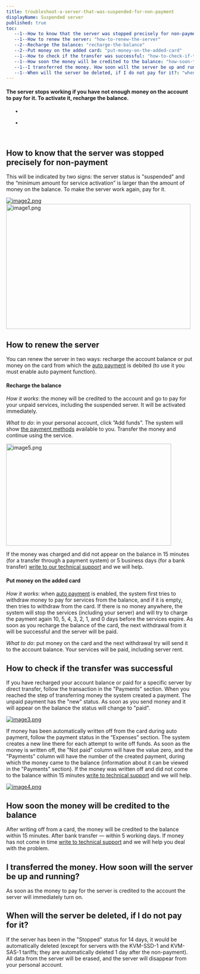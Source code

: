 ```yaml
---
title: troubleshoot-a-server-that-was-suspended-for-non-payment
displayName: Suspended server
published: true
toc:
   --1--How to know that the server was stopped precisely for non-payment: "how-to-know-that-the-server-was-stopped-precisely-for-non-payment"
   --1--How to renew the server: "how-to-renew-the-server"
   --2--Recharge the balance: "recharge-the-balance"
   --2--Put money on the added card: "put-money-on-the-added-card"
   --1--How to check if the transfer was successful: "how-to-check-if-the-transfer-was-successful"
   --1--How soon the money will be credited to the balance: "how-soon-the-money-will-be-credited-to-the-balance"
   --1--I transferred the money. How soon will the server be up and running?: "i-transferred-the-money-how-soon-will-the-server-be-up-and-running"
   --1--When will the server be deleted, if I do not pay for it?: "when-will-the-server-be-deleted-if-i-do-not-pay-for-it"
---
```

#### The server stops working if you have not enough money on the account to pay for it. To activate it, recharge the balance.

      •

      •

 

How to know that the server was stopped precisely for non-payment
-----------------------------------------------------------------

This will be indicated by two signs: the server status is "suspended" and the “minimum amount for service activation” is larger than the amount of money on the balance. To make the server work again, pay for it.

[<img src="https://support.gcore.com/hc/article_attachments/4402283483281/image2.png" alt="image2.png">](https://support.gcorelabs.com/hc/article_attachments/4402283483281/image2.png)[<img src="https://support.gcore.com/hc/article_attachments/4402283483537/image1.png" alt="image1.png" width="495" height="336">](https://support.gcorelabs.com/hc/article_attachments/4402283483537/image1.png)

How to renew the server
-----------------------

You can renew the server in two ways: recharge the account balance or put money on the card from which the [auto payment](https://support.gcorelabs.com/hc/en-us/articles/360006694517) is debited (to use it you must enable auto payment function).

#### **Recharge the balance**

_How it works_: the money will be credited to the account and go to pay for your unpaid services, including the suspended server. It will be activated immediately. 

_What to do_: in your personal account, click ”Add funds”. The system will show [the payment methods](https://support.gcorelabs.com/hc/en-us/articles/115003758909) available to you. Transfer the money and continue using the service.

[<img src="https://support.gcore.com/hc/article_attachments/4402278849681/image5.png" alt="image5.png" width="443" height="274">](https://support.gcorelabs.com/hc/article_attachments/4402278849681/image5.png)

If the money was charged and did not appear on the balance in 15 minutes (for a transfer through a payment system) or 5 business days (for a bank transfer) [write to our technical support](https://support.gcorelabs.com/hc/en-us/articles/115003753885) and we will help.

#### **Put money on the added card**

_How it works_: when [auto payment](https://support.gcorelabs.com/hc/en-us/articles/360006694517) is enabled, the system first tries to withdraw money to pay for services from the balance, and if it is empty, then tries to withdraw from the card. If there is no money anywhere, the system will stop the services (including your server) and will try to charge the payment again 10, 5, 4, 3, 2, 1, and 0 days before the services expire. As soon as you recharge the balance of the card, the next withdrawal from it will be successful and the server will be paid.

_What to do_: put money on the card and the next withdrawal try will send it to the account balance. Your services will be paid, including server rent.

How to check if the transfer was successful
-------------------------------------------

If you have recharged your account balance or paid for a specific server by direct transfer, follow the transaction in the "Payments" section. When you reached the step of transferring money the system created a payment. The unpaid payment has the "new" status. As soon as you send money and it will appear on the balance the status will change to "paid".

[<img src="https://support.gcore.com/hc/article_attachments/4402278847889/image3.png" alt="image3.png">](https://support.gcorelabs.com/hc/article_attachments/4402278847889/image3.png)

If money has been automatically written off from the card during auto payment, follow the payment status in the “Expenses” section. The system creates a new line there for each attempt to write off funds. As soon as the money is written off, the "Not paid" column will have the value zero, and the "Payments" column will have the number of the created payment, during which the money came to the balance (information about it can be viewed in the "Payments" section). If the money was written off and did not come to the balance within 15 minutes [write to technical support](https://support.gcorelabs.com/hc/en-us/articles/115003753885) and we will help.

[<img src="https://support.gcore.com/hc/article_attachments/4402283483921/image4.png" alt="image4.png">](https://support.gcorelabs.com/hc/article_attachments/4402283483921/image4.png)

How soon the money will be credited to the balance
--------------------------------------------------

After writing off from a card, the money will be credited to the balance within 15 minutes. After bank transfer — within 5 working days. If money has not come in time [write to technical support](https://support.gcorelabs.com/hc/en-us/articles/115003753885) and we will help you deal with the problem.

I transferred the money. How soon will the server be up and running?
--------------------------------------------------------------------

As soon as the money to pay for the server is credited to the account the server will immediately turn on.

When will the server be deleted, if I do not pay for it?
--------------------------------------------------------

If the server has been in the "Stopped" status for 14 days, it would be automatically deleted (except for servers with the KVM-SSD-1 and KVM-SAS-1 tariffs; they are automatically deleted 1 day after the non-payment). All data from the server will be erased, and the server will disappear from your personal account.